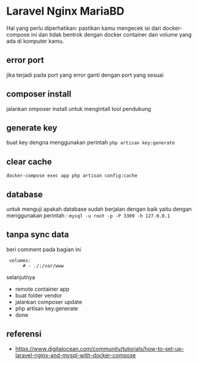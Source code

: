 # Laravel Nginx MariaBD
Hal yang perlu diperhatikan: pastikan kamu mengecek isi dari docker-compose ini dan tidak bentrok dengan docker container dan volume yang ada di komputer kamu.

## error port
jika terjadi pada port yang error ganti dengan port yang sesuai

## composer install
jalankan omposer install untuk mengintall tool pendukung

## generate key
buat key dengna menggunakan perintah ```php artisan key:generate```

## clear cache
```docker-compose exec app php artisan config:cache```

## database
untuk menguji apakah database sudah berjalan dengan baik yaitu dengan menggunakan perintah : ```mysql -u root -p -P 3309 -h 127.0.0.1``` 

## tanpa sync data
beri comment pada bagian ini
```   
 volumes:
      # - ./:/var/www
```

selanjutnya 
- remote container app
- buat folder vendor
- jalankan composer update
- php artisan key:generate
- done

## referensi 
- https://www.digitalocean.com/community/tutorials/how-to-set-up-laravel-nginx-and-mysql-with-docker-compose
